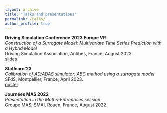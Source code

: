 ```yaml
---
layout: archive
title: "Talks and presentations"
permalink: /talks/
author_profile: true
---
```


**Driving Simulation Conference 2023 Europe VR**  
*Construction of a Surrogate Model: Multivariate Time Series Prediction with a Hybrid Model*  
Driving Simulation Association, Antibes, France, August 2023.  
[slides](../files/slides_dsc_2023.pdf)

**Statlearn'23**  
*Calibration of AD/ADAS simulator: ABC method using a surrogate model*  
SFdS, Montpellier, France, April 2023.  
[poster](../files/poster_statlearn.pdf)

**Journées MAS 2022**  
*Presentation in the Maths-Entreprises session*  
Groupe MAS, SMAI, Rouen, France, August 2022.

